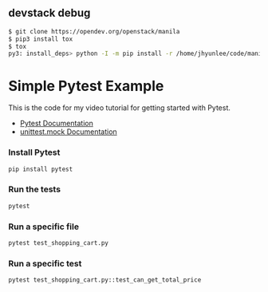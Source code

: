 ## devstack debug 
```sh
$ git clone https://opendev.org/openstack/manila
$ pip3 install tox
$ tox
py3: install_deps> python -I -m pip install -r /home/jhyunlee/code/manila/requirements.txt -r /home/jhyunlee/code/manila/test-requirements.txt -c https://releases.openstack.org/constraints/upper/master

```




# Simple Pytest Example

This is the code for my video tutorial for getting started with Pytest.

* [Pytest Documentation](https://docs.pytest.org/en/6.2.x/getting-started.html#getstarted)
* [unittest.mock Documentation](https://docs.python.org/3/library/unittest.mock.html)

### Install Pytest

```bash
pip install pytest
```

### Run the tests

```bash
pytest
```

### Run a specific file

```bash
pytest test_shopping_cart.py
```

### Run a specific test

```bash
pytest test_shopping_cart.py::test_can_get_total_price
```